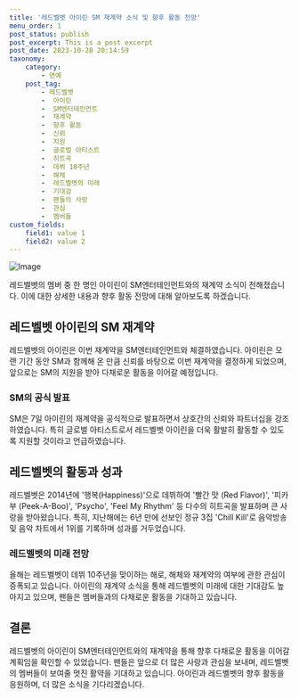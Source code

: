 ```yaml
---
title: '레드벨벳 아이린 SM 재계약 소식 및 향후 활동 전망'
menu_order: 1
post_status: publish
post_excerpt: This is a post excerpt
post_date: 2023-10-20 20:14:59
taxonomy:
    category:
        - 연예
    post_tag:
        - 레드벨벳
        -  아이린
        -  SM엔터테인먼트
        -  재계약
        -  향후 활동
        -  신뢰
        -  지원
        -  글로벌 아티스트
        -  히트곡
        -  데뷔 10주년
        -  해체
        -  레드벨벳의 미래
        -  기대감
        -  팬들의 사랑
        -  관심
        -  멤버들
custom_fields:
    field1: value 1
    field2: value 2
---
```


![Image](https://mimgnews.pstatic.net/image/382/2024/02/07/0001105598_001_20240207101101355.jpg?type=w540)


레드벨벳의 멤버 중 한 명인 아이린이 SM엔터테인먼트와의 재계약 소식이 전해졌습니다. 이에 대한 상세한 내용과 향후 활동 전망에 대해 알아보도록 하겠습니다.

## 레드벨벳 아이린의 SM 재계약
레드벨벳의 아이린은 이번 재계약을 SM엔터테인먼트와 체결하였습니다. 아이린은 오랜 기간 동안 SM과 함께해 온 만큼 신뢰를 바탕으로 이번 재계약을 결정하게 되었으며, 앞으로는 SM의 지원을 받아 다채로운 활동을 이어갈 예정입니다.

### SM의 공식 발표
SM은 7일 아이린의 재계약을 공식적으로 발표하면서 상호간의 신뢰와 파트너십을 강조하였습니다. 특히 글로벌 아티스트로서 레드벨벳 아이린을 더욱 활발히 활동할 수 있도록 지원할 것이라고 언급하였습니다.

## 레드벨벳의 활동과 성과
레드벨벳은 2014년에 '행복(Happiness)'으로 데뷔하여 '빨간 맛 (Red Flavor)', '피카부 (Peek-A-Boo)', 'Psycho', 'Feel My Rhythm' 등 다수의 히트곡을 발표하며 큰 사랑을 받아왔습니다. 특히, 지난해에는 6년 만에 선보인 정규 3집 'Chill Kill'로 음악방송 및 음악 차트에서 1위를 기록하며 성과를 거두었습니다.

### 레드벨벳의 미래 전망
올해는 레드벨벳이 데뷔 10주년을 맞이하는 해로, 해체와 재계약의 여부에 관한 관심이 증폭되고 있습니다. 아이린의 재계약 소식을 통해 레드벨벳의 미래에 대한 기대감도 높아지고 있으며, 팬들은 멤버들과의 다채로운 활동을 기대하고 있습니다.

## 결론
레드벨벳의 아이린이 SM엔터테인먼트와의 재계약을 통해 향후 다채로운 활동을 이어갈 계획임을 확인할 수 있었습니다. 팬들은 앞으로 더 많은 사랑과 관심을 보내며, 레드벨벳의 멤버들이 보여줄 멋진 활약을 기대하고 있습니다. 아이린과 레드벨벳의 향후 활동을 응원하며, 더 많은 소식을 기다리겠습니다.
